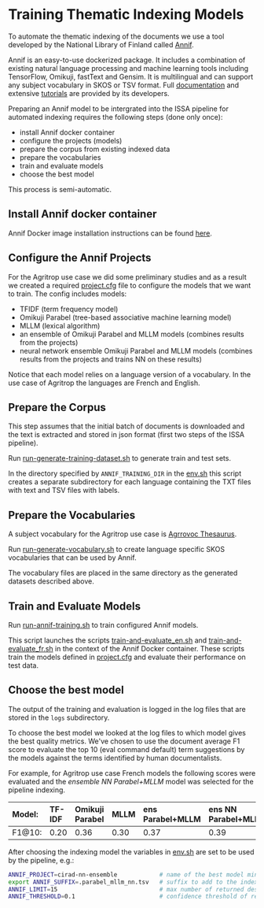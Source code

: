 
# Training Thematic Indexing Models

To automate the thematic indexing of the documents we use a tool developed by the National Library of Finland called [Annif](https://annif.org/).

Annif is an easy-to-use dockerized package. It includes a combination of existing natural language processing and machine learning tools including TensorFlow, Omikuji, fastText and Gensim. It is multilingual and can support any subject vocabulary in SKOS or TSV format. Full [documentation](https://github.com/NatLibFi/Annif/wiki)  and extensive  [tutorials](https://github.com/NatLibFi/Annif-tutorial) are provided by its developers.

Preparing an Annif model to be intergrated into the ISSA pipeline for automated indexing requires the following steps (done only once):

- install Annif docker container
- configure the projects (models)
- prepare the corpus from existing indexed data
- prepare the vocabularies
- train and evaluate models
- choose the best model

This process is semi-automatic.

## Install Annif docker container

Annif Docker image installation instructions can be found [here](https://github.com/issa-project/issa-pipeline/tree/main/environment/containers#annif).

## Configure the Annif Projects

For the Agritrop use case we did some preliminary studies and as a result we created a required [project.cfg](./projects.cfg) file to configure the models that we want to train. The config includes models:

- TFIDF (term frequency model)
- Omikuji Parabel  (tree-based associative machine learning model)
- MLLM  (lexical algorithm)
- an ensemble of Omikuji Parabel and MLLM models (combines results from the projects)
- neural network ensemble Omikuji Parabel and MLLM models (combines results from the projects and trains NN on these results)

Notice that each model relies on a language version of a vocabulary. In the use case of Agritrop the languages are French and English.

## Prepare the Corpus

This step assumes that the initial batch of documents is downloaded and the text is extracted and stored in json format (first two steps of the ISSA pipeline).

Run [run-generate-training-dataset.sh](./run-generate-training-dataset.sh) to generate train and test sets.

In the directory specified by `ANNIF_TRAINING_DIR` in the [env.sh](../env.sh) this script creates a separate subdirectory for each language containing the TXT files with text and TSV files with labels.

## Prepare the Vocabularies

A subject vocabulary for the Agritrop use case is [Agrrovoc Thesaurus](https://data.apps.fao.org/catalog/organization/about/agrovoc).

Run [run-generate-vocabulary.sh](./run-generate-vocabularies.sh) to create language specific SKOS vocabularies that can be used by Annif.

The vocabulary files are placed in the same directory as the generated datasets described above.

## Train and Evaluate Models

Run [run-annif-training.sh](./run-annif-training.sh) to train configured Annif models.

This script launches the scripts [train-and-evaluate_en.sh](./train-and-evaluate_en.sh) and [train-and-evaluate_fr.sh](./train-and-evaluate_fr.sh) in the context of the Annif Docker container. These scripts train the models defined in [project.cfg](./projects.cfg) and evaluate their performance on test data.

## Choose the best model

The output of the training and evaluation is logged in the log files that are stored in the `logs` subdirectory.

To choose the best model we looked at the log files to which model gives the best quality metrics. We've chosen to use the document average F1 score to evaluate the top 10 (eval command default) term suggestions by the models against the terms identified by human documentalists.

For example, for Agritrop use case French models the following scores were evaluated and the _ensemble NN Parabel+MLLM_ model was selected for the pipeline indexing.

| Model: | TF-IDF |Omikuji Parabel| MLLM | ens Parabel+MLLM | ens NN Parabel+MLLM
|:------ |:-------|:--------------|:-----|:-----------------|:-----------------|
| F1@10: | 0.20   | 0.36          | 0.30 | 0.37             | 0.39             |

After choosing the indexing model the variables in [env.sh](..\env.sh) are set to be used by the pipeline, e.g.:

```bash
ANNIF_PROJECT=cirad-nn-ensemble            # name of the best model minus language suffix
export ANNIF_SUFFIX=.parabel_mllm_nn.tsv   # suffix to add to the indexing output file 
ANNIF_LIMIT=15                             # max number of returned descriptors
ANNIF_THRESHOLD=0.1                        # confidence threshold of returned descriptors
```

